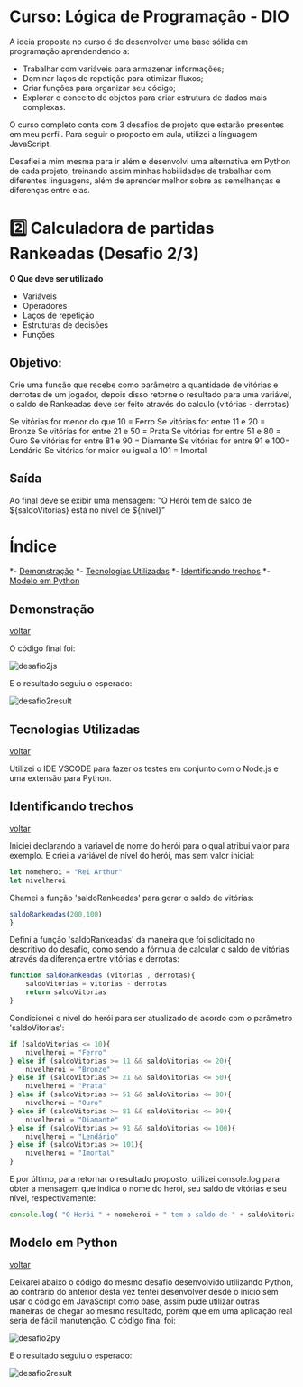 # Curso: Lógica de Programação - DIO

 A ideia proposta no curso é de desenvolver uma base sólida em programação aprendendendo a:
- Trabalhar com variáveis para armazenar informações;
- Dominar laços de repetição para otimizar fluxos;
- Criar funções para organizar seu código;
- Explorar o conceito de objetos para criar estrutura de dados mais complexas.

O curso completo conta com 3 desafios de projeto que estarão presentes em meu perfil. Para seguir o proposto em aula, utilizei a linguagem JavaScript. 

Desafiei a mim mesma para ir além e desenvolvi uma alternativa em Python de cada projeto, treinando assim minhas habilidades de trabalhar com diferentes linguagens, além de aprender melhor sobre as semelhanças e diferenças entre elas.

# 2️⃣ Calculadora de partidas Rankeadas (Desafio 2/3)

**O Que deve ser utilizado**

- Variáveis
- Operadores
- Laços de repetição
- Estruturas de decisões
- Funções

## Objetivo:

Crie uma função que recebe como parâmetro a quantidade de vitórias e derrotas de um jogador,
depois disso retorne o resultado para uma variável, o saldo de Rankeadas deve ser feito através do calculo (vitórias - derrotas)

Se vitórias for menor do que 10 = Ferro
Se vitórias for entre 11 e 20 = Bronze
Se vitórias for entre 21 e 50 = Prata
Se vitórias for entre 51 e 80 = Ouro
Se vitórias for entre 81 e 90 = Diamante
Se vitórias for entre 91 e 100= Lendário
Se vitórias for maior ou igual a 101 = Imortal

## Saída

Ao final deve se exibir uma mensagem:
"O Herói tem de saldo de ${saldoVitorias} está no nível de ${nivel}"

<a name="índice"></a>
# Índice
  *- [Demonstração](#demonstração)
  *- [Tecnologias Utilizadas](#tecnologias-utilizadas)
  *- [Identificando trechos](#identificando-trechos)
  *- [Modelo em Python](#modelo-em-python)


## Demonstração
<a id="demonstração"></a>
[voltar](#índice)

O código final foi:

![desafio2js](https://github.com/AgataAraujo-dev/Desafio2_PartidasRankeadas/assets/139137656/7e83daff-07e2-4f84-b0d9-9fd94a0e7039)

E o resultado seguiu o esperado:

![desafio2result](https://github.com/AgataAraujo-dev/Desafio2_PartidasRankeadas/assets/139137656/15c0c923-a635-4aa2-8c95-5eb341ccc9b0)


## Tecnologias Utilizadas
<a id="tecnologias-utilizadas"></a>
[voltar](#índice)

Utilizei o IDE VSCODE para fazer os testes em conjunto com o Node.js e uma extensão para Python.

## Identificando trechos
<a id="identificando-trechos"></a>
[voltar](#índice)

Iniciei declarando a variavel de nome do herói para o qual atribui valor para exemplo. E criei a variável de nível do herói, mas sem valor inicial:
```javascript
let nomeheroi = "Rei Arthur"
let nivelheroi
```

Chamei a função 'saldoRankeadas' para gerar o saldo de vitórias:
```javascript
saldoRankeadas(200,100)
}
```

Defini a função 'saldoRankeadas' da maneira que foi solicitado no descritivo do desafio, como sendo a fórmula de calcular o saldo de vitórias através da diferença entre vitórias e derrotas:
```javascript
function saldoRankeadas (vitorias , derrotas){
    saldoVitorias = vitorias - derrotas
    return saldoVitorias
}
```

Condicionei o nivel do herói para ser atualizado de acordo com o parâmetro 'saldoVitorias':
```javascript
if (saldoVitorias <= 10){
    nivelheroi = "Ferro"
} else if (saldoVitorias >= 11 && saldoVitorias <= 20){
    nivelheroi = "Bronze"
} else if (saldoVitorias >= 21 && saldoVitorias <= 50){
    nivelheroi = "Prata"
} else if (saldoVitorias >= 51 && saldoVitorias <= 80){
    nivelheroi = "Ouro"
} else if (saldoVitorias >= 81 && saldoVitorias <= 90){
    nivelheroi = "Diamante"
} else if (saldoVitorias >= 91 && saldoVitorias <= 100){
    nivelheroi = "Lendário"
} else if (saldoVitorias >= 101){
    nivelheroi = "Imortal"
}
```

E por último, para retornar o resultado proposto, utilizei console.log para obter a mensagem que indica o nome do herói, seu saldo de vitórias e seu nível, respectivamente:
```javascript
console.log( "O Herói " + nomeheroi + " tem o saldo de " + saldoVitorias + " e está no nível " + nivelheroi)
```

## Modelo em Python
<a id="modelo-em-python"></a>
[voltar](#índice)

Deixarei abaixo o código do mesmo desafio desenvolvido utilizando Python, ao contrário do anterior desta vez tentei desenvolver desde o início sem usar o código em JavaScript como base, assim pude utilizar outras maneiras de chegar ao mesmo resultado, porém que em uma aplicação real seria de fácil manutenção.
O código final foi:

![desafio2py](https://github.com/AgataAraujo-dev/Desafio2_PartidasRankeadas/assets/139137656/504ccb13-d534-4bf9-8c23-b77a7540fa20)

E o resultado seguiu o esperado:

![desafio2result](https://github.com/AgataAraujo-dev/Desafio2_PartidasRankeadas/assets/139137656/15c0c923-a635-4aa2-8c95-5eb341ccc9b0)

